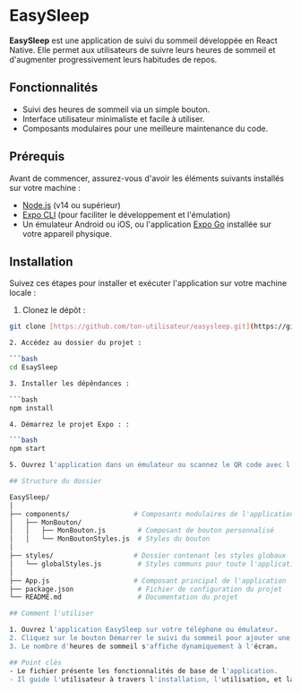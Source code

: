 # EasySleep

**EasySleep** est une application de suivi du sommeil développée en React Native. Elle permet aux utilisateurs de suivre leurs heures de sommeil et d'augmenter progressivement leurs habitudes de repos.

## Fonctionnalités

- Suivi des heures de sommeil via un simple bouton.
- Interface utilisateur minimaliste et facile à utiliser.
- Composants modulaires pour une meilleure maintenance du code.

## Prérequis

Avant de commencer, assurez-vous d'avoir les éléments suivants installés sur votre machine :

- [Node.js](https://nodejs.org/en/) (v14 ou supérieur)
- [Expo CLI](https://docs.expo.dev/get-started/installation/) (pour faciliter le développement et l'émulation)
- Un émulateur Android ou iOS, ou l'application [Expo Go](https://expo.dev/client) installée sur votre appareil physique.

## Installation

Suivez ces étapes pour installer et exécuter l'application sur votre machine locale :

1. Clonez le dépôt :

````bash
git clone [https://github.com/ton-utilisateur/easysleep.git](https://github.com/Andrea-cle/EasySleep)

2. Accédez au dossier du projet :

```bash
cd EsaySleep

3. Installer les dépêndances :

```bash
npm install

4. Démarrez le projet Expo : :

```bash
npm start

5. Ouvrez l'application dans un émulateur ou scannez le QR code avec l'application Expo Go sur votre téléphone

## Structure du dossier

EasySleep/
│
├── components/                # Composants modulaires de l'application
│   ├── MonBouton/
│   │   ├── MonBouton.js        # Composant de bouton personnalisé
│   │   └── MonBoutonStyles.js  # Styles du bouton
│
├── styles/                    # Dossier contenant les styles globaux
│   └── globalStyles.js         # Styles communs pour toute l'application
│
├── App.js                     # Composant principal de l'application
├── package.json                # Fichier de configuration du projet
└── README.md                   # Documentation du projet

## Comment l'utiliser

1. Ouvrez l'application EasySleep sur votre téléphone ou émulateur.
2. Cliquez sur le bouton Démarrer le suivi du sommeil pour ajouter une heure de sommeil.
3. Le nombre d'heures de sommeil s'affiche dynamiquement à l'écran.

## Point clès
- Le fichier présente les fonctionnalités de base de l'application.
- Il guide l'utilisateur à travers l'installation, l'utilisation, et la structure du projet.


````
